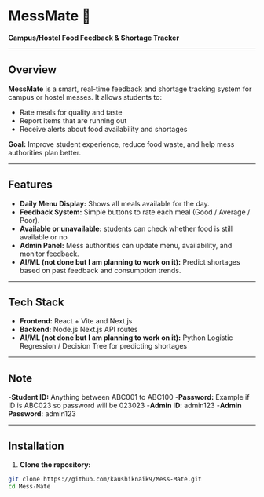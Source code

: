 # MessMate 🥘

**Campus/Hostel Food Feedback & Shortage Tracker**

---

## Overview

**MessMate** is a smart, real-time feedback and shortage tracking system for campus or hostel messes. It allows students to:

- Rate meals for quality and taste
- Report items that are running out
- Receive alerts about food availability and shortages

**Goal:** Improve student experience, reduce food waste, and help mess authorities plan better.

---

## Features

- **Daily Menu Display:** Shows all meals available for the day.
- **Feedback System:** Simple buttons to rate each meal (Good / Average / Poor).
- **Available or unavailable:** students can check whether food is still available or no
- **Admin Panel:** Mess authorities can update menu, availability, and monitor feedback.
- **AI/ML (not done but I am planning to work on it):** Predict shortages based on past feedback and consumption trends.

---

## Tech Stack

- **Frontend:** React + Vite and Next.js
- **Backend:** Node.js Next.js API routes
- **AI/ML (not done but I am planning to work on it):** Python Logistic Regression / Decision Tree for predicting shortages

---
## Note

-**Student ID:** Anything between ABC001 to ABC100
-**Password:** Example if ID is ABC023 so password will be 023023
-**Admin ID**: admin123
-**Admin Password**: admin123

---

## Installation

1. **Clone the repository:**

```bash
git clone https://github.com/kaushiknaik9/Mess-Mate.git
cd Mess-Mate
```
